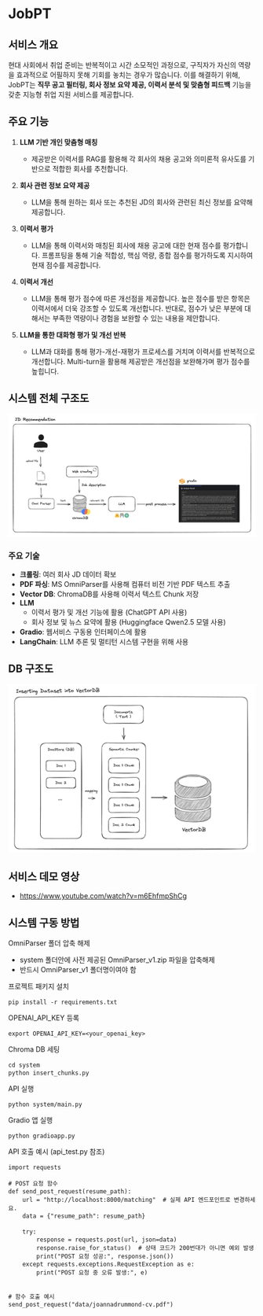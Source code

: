 # JobPT

## 서비스 개요

현대 사회에서 취업 준비는 반복적이고 시간 소모적인 과정으로, 구직자가 자신의 역량을 효과적으로 어필하지 못해 기회를 놓치는 경우가 많습니다. 이를 해결하기 위해, JobPT는 **직무 공고 필터링, 회사 정보 요약 제공, 이력서 분석 및 맞춤형 피드백** 기능을 갖춘 지능형 취업 지원 서비스를 제공합니다.

## 주요 기능

1. **LLM 기반 개인 맞춤형 매칭**

    - 제공받은 이력서를 RAG를 활용해 각 회사의 채용 공고와 의미론적 유사도를 기반으로 적합한 회사를 추천합니다.

2. **회사 관련 정보 요약 제공**

    - LLM을 통해 원하는 회사 또는 추천된 JD의 회사와 관련된 최신 정보를 요약해 제공합니다.

3. **이력서 평가**

    - LLM을 통해 이력서와 매칭된 회사에 채용 공고에 대한 현재 점수를 평가합니다. 프롬프팅을 통해 기술 적합성, 핵심 역량, 종합 점수를 평가하도록 지시하여 현재 점수를 제공합니다.

4. **이력서 개선**

    - LLM을 통해 평가 점수에 따른 개선점을 제공합니다. 높은 점수를 받은 항목은 이력서에서 더욱 강조할 수 있도록 개선합니다. 반대로, 점수가 낮은 부분에 대해서는 부족한 역량이나 경험을 보완할 수 있는 내용을 제안합니다.

5. **LLM을 통한 대화형 평가 및 개선 반복**
    - LLM과 대화를 통해 평가-개선-재평가 프로세스를 거치며 이력서를 반복적으로 개선합니다. Multi-turn을 활용해 제공받은 개선점을 보완해가며 평가 점수를 높힙니다.

## 시스템 전체 구조도

![pipeline](./assets/system_pipeline.png)

### 주요 기술

-   **크롤링**: 여러 회사 JD 데이터 확보
-   **PDF 파싱**: MS OmniParser를 사용해 컴퓨터 비전 기반 PDF 텍스트 추출
-   **Vector DB**: ChromaDB를 사용해 이력서 텍스트 Chunk 저장
-   **LLM**
    -   이력서 평가 및 개선 기능에 활용 (ChatGPT API 사용)
    -   회사 정보 및 뉴스 요약에 활용 (Huggingface Qwen2.5 모델 사용)
-   **Gradio**: 웹서비스 구동용 인터페이스에 활용
-   **LangChain**: LLM 추론 및 멀티턴 시스템 구현을 위해 사용

## DB 구조도

![vectordb](./assets/inserting_data.png)

## 서비스 데모 영상

-   https://www.youtube.com/watch?v=m6EhfmpShCg

## 시스템 구동 방법

OmniParser 폴더 압축 해제

-   system 폴더안에 사전 제공된 OmniParser_v1.zip 파일을 압축해제
-   반드시 OmniParser_v1 폴더명이여야 함

프로젝트 패키지 설치

```
pip install -r requirements.txt
```

OPENAI_API_KEY 등록

```
export OPENAI_API_KEY=<your_openai_key>
```

Chroma DB 세팅

```
cd system
python insert_chunks.py
```

API 실행

```
python system/main.py
```

Gradio 앱 실행

```
python gradioapp.py
```

API 호출 예시 (api_test.py 참조)

```
import requests

# POST 요청 함수
def send_post_request(resume_path):
    url = "http://localhost:8000/matching"  # 실제 API 엔드포인트로 변경하세요.
    data = {"resume_path": resume_path}

    try:
        response = requests.post(url, json=data)
        response.raise_for_status()  # 상태 코드가 200번대가 아니면 예외 발생
        print("POST 요청 성공:", response.json())
    except requests.exceptions.RequestException as e:
        print("POST 요청 중 오류 발생:", e)


# 함수 호출 예시
send_post_request("data/joannadrummond-cv.pdf")
```
